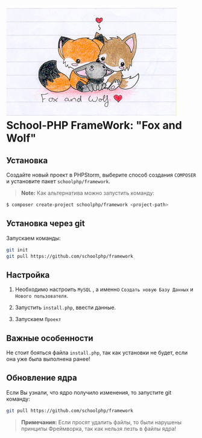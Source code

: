 ![School-PHP](https://raw.githubusercontent.com/schoolphp/library/master/Installer/install/skins/img/logo2.jpg)
School-PHP FrameWork: "Fox and Wolf"
===========================

## Установка 

Создайте новый проект в PHPStorm, выберите способ создания `COMPOSER` и установите пакет `schoolphp/framework`.
> **Note:** Как альтернатива можно запустить команду:
```bash
$ composer create-project schoolphp/framework <project-path>
```

## Установка через git
Запускаем команды:
```bash
git init
git pull https://github.com/schoolphp/framework
```

## Настройка
1) Необходимо настроить `MySQL` , а именно `Создать новую Базу Данных` и `Нового пользователя`.

2) Запустить `install.php`, ввести данные.

3) Запускаем `Проект`

## Важные особенности
Не стоит бояться файла `install.php`, так как установки не будет, если она уже была выполнена ранее!

## Обновление ядра
Если Вы узнали, что ядро получило изменения, то запустите git команду:
```bash
git pull https://github.com/schoolphp/framework
```
> **Примечания:** Если просят удалить файлы, то были нарушены принципы Фреймворка, так как нельзя лезть в файлы ядра!
